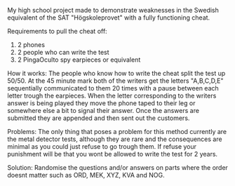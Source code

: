 My high school project made to demonstrate weaknesses in the Swedish equivalent of the SAT "Högskoleprovet" with a fully functioning cheat.

Requirements to pull the cheat off:

1. 2 phones
2. 2 people who can write the test
3. 2 PingaOculto spy earpieces or equivalent

How it works:
The people who know how to write the cheat split the test up 50/50. At the 45 minute mark both of the writers get the letters "A,B,C,D,E" 
sequentially communicated to them 20 times with a pause between each letter trough the earpieces. When the letter corresponding to the writers answer 
is being played they move the phone taped to their leg or somewhere else a bit to signal their answer. Once the answers are submitted they are
appended and then sent out the customers.

Problems:
The only thing that poses a problem for this method currently are the metal detector tests, 
although they are rare and the consequences are minimal as you could just refuse to go trough them.
If refuse your punishment will be that you wont be allowed to write the test for 2 years.

Solution:
Randomise the questions and/or answers on parts where the order doesnt matter such as ORD, MEK, XYZ, KVA and NOG. 
